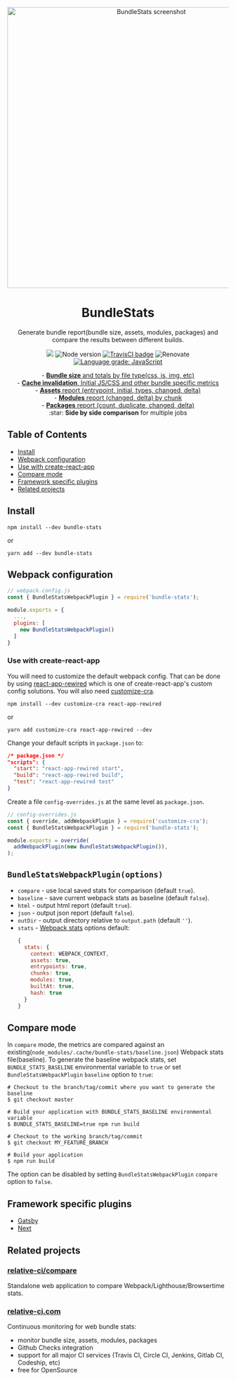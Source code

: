 <p align="center">
  <a href="https://relative-ci.com/tools/webpack-bundle-stats/demo-multiple-jobs.html" target="_blank"><img alt="BundleStats screenshot" width="640" src="https://camo.githubusercontent.com/fbd1e95797391e0b0ed5d4926040ae01cc2e5476/68747470733a2f2f7777772e64726f70626f782e636f6d2f732f7679746875616d353567637a366e612f62756e646c652d73746174732d312e31342e6a70673f7261773d31"/></a>
</p>
<h1 align="center">BundleStats</h1>
<p align="center">
  Generate bundle report(bundle size, assets, modules, packages) and compare the results between different builds.
</p>
<p align="center">
  <a href="https://www.npmjs.com/package/bundle-stats"><img src="https://img.shields.io/npm/v/bundle-stats.svg" /></a>
  <img src="https://img.shields.io/node/v/bundle-stats.svg" alt="Node version" />
  <a href="https://travis-ci.org/relative-ci/bundle-stats"><img alt="TravisCI badge" src="https://api.travis-ci.org/relative-ci/bundle-stats.svg?branch=master"/></a>
  <img alt="Renovate" src="https://badges.renovateapi.com/github/relative-ci/bundle-stats?v=1" />
  <a href="https://lgtm.com/projects/g/relative-ci/bundle-stats/context:javascript"><img alt="Language grade: JavaScript" src="https://img.shields.io/lgtm/grade/javascript/g/relative-ci/bundle-stats.svg?logo=lgtm&logoWidth=18"/></a>
</p>
<p align="center">
- <a href="https://relative-ci.com/tools/webpack-bundle-stats/demo-multiple-jobs.html#totals"><strong>Bundle size</strong> and totals by file type(css, js, img, etc)</a><br />
- <a href="https://relative-ci.com/tools/webpack-bundle-stats/demo-multiple-jobs.html#totals"><strong>Cache invalidation</strong>, Initial JS/CSS and other bundle specific metrics</a><br />
- <a href="https://relative-ci.com/tools/webpack-bundle-stats/demo-multiple-jobs.html#assets"><strong>Assets</strong> report (entrypoint, initial, types, changed, delta)</a><br />
- <a href="https://relative-ci.com/tools/webpack-bundle-stats/demo-multiple-jobs.html#modules"><strong>Modules</strong> report (changed, delta) by chunk</a><br />
- <a href="https://relative-ci.com/tools/webpack-bundle-stats/demo-multiple-jobs.html#packages"><strong>Packages</strong> report (count, duplicate, changed, delta)</a><br />
:star: <strong>Side by side comparison</strong> for multiple jobs
</p>

## Table of Contents
- [Install](#install)
- [Webpack configuration](#webpack-configuration)
- [Use with create-react-app](#use-with-create-react-app)
- [Compare mode](#compare-mode)
- [Framework specific plugins](#framework-specific-plugins)
- [Related projects](#related-projects)

## Install

```shell
npm install --dev bundle-stats
```

or

```shell
yarn add --dev bundle-stats
```

## Webpack configuration

```js
// webpack.config.js
const { BundleStatsWebpackPlugin } = require('bundle-stats');

module.exports = {
  ...,
  plugins: [
    new BundleStatsWebpackPlugin()
  ]
}
```

### Use with create-react-app

You will need to customize the default webpack config. That can be done by using [react-app-rewired](https://github.com/timarney/react-app-rewired) which is one of create-react-app's custom config solutions. You will also need [customize-cra](https://github.com/arackaf/customize-cra).

```shell
npm install --dev customize-cra react-app-rewired
```

or

```shell
yarn add customize-cra react-app-rewired --dev
```

Change your default scripts in `package.json` to:

```json
/* package.json */
"scripts": {
  "start": "react-app-rewired start",
  "build": "react-app-rewired build",
  "test": "react-app-rewired test"
}
```

Create a file `config-overrides.js` at the same level as `package.json`.

```js
// config-overrides.js
const { override, addWebpackPlugin } = require('customize-cra');
const { BundleStatsWebpackPlugin } = require('bundle-stats');

module.exports = override(
  addWebpackPlugin(new BundleStatsWebpackPlugin()),
);
```

## `BundleStatsWebpackPlugin(options)`

- `compare` - use local saved stats for comparison (default `true`).
- `baseline` - save current webpack stats as baseline (default `false`).
- `html` - output html report (default `true`).
- `json` - output json report (default `false`).
- `outDir` - output directory relative to `output.path` (default `''`).
- `stats` - [Webpack stats](https://webpack.js.org/configuration/stats) options
  default:
  ```js
  {
    stats: {
      context: WEBPACK_CONTEXT,
      assets: true,
      entrypoints: true,
      chunks: true,
      modules: true,
      builtAt: true,
      hash: true
    }
  }
  ```

## Compare mode

In `compare` mode, the metrics are compared against an existing(`node_modules/.cache/bundle-stats/baseline.json`) Webpack stats file(baseline). To generate the baseline webpack stats, set `BUNDLE_STATS_BASELINE` environmental variable to `true` or set `BundleStatsWebpackPlugin` `baseline` option to `true`:

```shell
# Checkout to the branch/tag/commit where you want to generate the baseline
$ git checkout master

# Build your application with BUNDLE_STATS_BASELINE environmental variable
$ BUNDLE_STATS_BASELINE=true npm run build

# Checkout to the working branch/tag/commit
$ git checkout MY_FEATURE_BRANCH

# Build your application
$ npm run build
```

The option can be disabled by setting `BundleStatsWebpackPlugin` `compare` option to `false`.

## Framework specific plugins

- [Gatsby](https://github.com/relative-ci/bundle-stats/tree/master/packages/gatsby-plugin)
- [Next](https://github.com/relative-ci/bundle-stats/tree/master/packages/next-plugin)

## Related projects

### [relative-ci/compare](https://compare.relative-ci.com)

Standalone web application to compare Webpack/Lighthouse/Browsertime stats.

### [relative-ci.com](https://relative-ci.com)

Continuous monitoring for web bundle stats:
- monitor bundle size, assets, modules, packages
- Github Checks integration
- support for all major CI services (Travis CI, Circle CI, Jenkins, Gitlab CI, Codeship, etc)
- free for OpenSource
